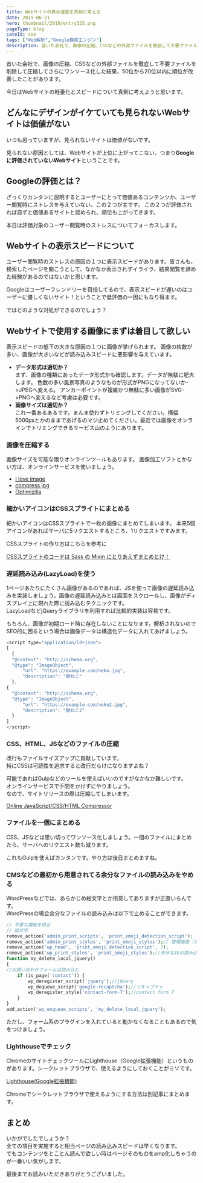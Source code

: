 ```yaml
---
title: Webサイトの表示速度を真剣に考える
date: 2019-06-21
hero: thumbnail/2019/entry325.png
pageType: blog
cateId: seo
tags: ["Web解析","Google検索エンジン"]
description: 昔いた会社で、画像の圧縮、CSSなどの外部ファイルを徹底して不要ファイルを削除して圧縮してさらにワンソース化した結果、50位から20位以内に順位が改善したことがあります。今日はWebサイトの軽量化とスピードについて真剣に考えようと思います。
---
```

昔いた会社で、画像の圧縮、CSSなどの外部ファイルを徹底して不要ファイルを削除して圧縮してさらにワンソース化した結果、50位から20位以内に順位が改善したことがあります。

今日はWebサイトの軽量化とスピードについて真剣に考えようと思います。

## どんなにデザインがイケていても見られないWebサイトは価値がない
いつも思っていますが、見られないサイトは価値がないです。

見られない原因としては、Webサイトが上位に上がってこない、つまり**Googleに評価されていないWebサイト**ということです。

## Googleの評価とは？
ざっくりカンタンに説明するとユーザーにとって価値あるコンテンツか、ユーザー閲覧時にストレスを与えていない、この２つが主です。
この２つが評価されれば自ずと価値あるサイトと認められ、順位も上がってきます。

本日は評価対象のユーザー閲覧時のストレスについてフォーカスします。

## Webサイトの表示スピードについて
ユーザー閲覧時のストレスの原因の１つに表示スピードがあります。皆さんも、検索したページを開こうとして、なかなか表示されずイライラ、結果閲覧を諦めた経験があるのではないかと思います。

Googleはユーザーフレンドリーを目指してるので、表示スピードが遅いのはユーザーに優しくないサイト！ということで低評価の一因にもなり得ます。

ではどのような対処ができるのでしょう？

## Webサイトで使用する画像にまずは着目して欲しい
表示スピードの低下の大きな原因の１つに画像が挙げられます。
画像の枚数が多い、画像が大きいなどが読み込みスピードに悪影響を与えています。

* **データ形式は適切か？**<br>まず、画像の種類にあったデータ形式かも確認します。データが無駄に肥大します。
色数の多い風景写真のようなものが形式がPNGになってないか->JPEGへ変える。
アンカーポイントが複雑かつ無駄に多い画像がSVG->PNGへ変えるなど考慮は必要です。
* **画像サイズは適切か？**<br>これ一番あるあるです。まんま使わずトリミングしてください。横幅5000pxとかのままであげるのマジ止めてください。最近では画像をオンラインでトリミングできるサービス山のようにあります。

### 画像を圧縮する
画像サイズを可能な限りオンラインツールもあります。
画像加工ソフトとかない方は、オンラインサービスを使いましょう。

* [I love image](https://www.iloveimg.com/ja/compress-image)
* [compress jpg](https://compressjpeg.com/ja/)
* [Optimizilla](https://imagecompressor.com/ja/)

### 細かいアイコンはCSSスプライトにまとめる
細かいアイコンはCSSスプライトで一枚の画像にまとめてしまいます。
本来5個アイコンがあればサーバに5リクエストするところ、1リクエストですみます。

CSSスプライトの作り方はこちらを参考に

[CSSスプライトのコードは Sass の Mixin にとりあえずまとめとけ！](https://ginneko-atelier.com/blogs/entory291)
### 遅延読み込み(LazyLoad)を使う
1ページあたりにたくさん画像があるのであれば、JSを使って画像の遅延読み込みを実装しましょう。画像の遅延読み込みとは画面をスクロールし、画像がディスプレイ上に現れた際に読み込むテクニックです。<br>
LazyLoadなどjQueryライブラリを利用すれば比較的実装は容易です。

もちろん、画像が初期ロード時に存在しないことになります。解析されないのでSEO的に困るという場合は画像データは構造化データに入れてあげましょう。

```js
<script type="application/ld+json">
[
  {
  "@context": "http://schema.org",
  "@type": "ImageObject",
      "url": "https://example.com/neko.jpg",
      "description": "銀ねこ"
  },
{
  "@context": "http://schema.org",
  "@type": "ImageObject",
      "url": "https://example.com/neko2.jpg",
      "description": "銀ねこ2"
  }
]
</script>

```
### CSS、HTML、JSなどのファイルの圧縮
改行もファイルサイズアップに貢献しています。<br>
特にCSSは可読性を追求すると改行だらけになりますよね？<br>

可能であればGulpなどのツールを使えばいいのですがなかなか難しいです。<br>
オンラインサービスで手間をかけずにやりましょう。<br>
なので、サイトリリースの際は圧縮してしまいます。

[Online JavaScript/CSS/HTML Compressor](http://refresh-sf.com/)

### ファイルを一個にまとめる
CSS、JSなどは思い切ってワンソース化しましょう。一個のファイルにまとめたら、サーバへのリクエスト数も減ります。

これもGulpを使えばカンタンです。やり方は後日まとめますね。

### CMSなどの最初から用意されてる余分なファイルの読み込みをやめる
WordPressなどでは、あらかじめ絵文字とか用意してありますが正直いらんです。<br>
WordPressの場合余分なファイルの読み込みは以下で止めることができます。

```php
// 不要な機能を停止
// 絵文字
remove_action('admin_print_scripts', 'print_emoji_detection_script');
remove_action('admin_print_styles', 'print_emoji_styles');// 管理画面（ダッシュボード）での絵文字
remove_action('wp_head', 'print_emoji_detection_script', 7);
remove_action('wp_print_styles', 'print_emoji_styles');//余分なJSの読み込みを読み込まない
function my_delete_local_jquery()
{
//お問い合わせフォームは読み込む
    if (is_page('contact')) {
        wp_deregister_script('jquery');//jQuery
        wp_dequeue_script('google-recaptcha');//リキャプチャ
        wp_deregister_style('contact-form-7');//contact form 7
    }
}
add_action('wp_enqueue_scripts', 'my_delete_local_jquery');
```

ただし、フォーム系のプラグインを入れていると動かなくなることもあるので気をつけましょう。

### Lighthouseでチェック
ChromeのサイトチェックツールにLighthouse（Google拡張機能）というものがあります。シークレットブラウザで、使えるようにしておくことがミソです。

[Lighthouse(Google拡張機能)](https://chrome.google.com/webstore/detail/lighthouse/blipmdconlkpinefehnmjammfjpmpbjk?hl=ja)

Chromeでシークレットブラウザで使えるようにする方法は別記事にまとめます。

## まとめ
いかがでしたでしょうか？<br>
全ての項目を実施すると相当ページの読み込みスピードは早くなります。<br>
でもコンテンツをとことん読んで欲しい時はページそのものをamp化しちゃうのが一番いい気がします。

最後までお読みいただきありがとうございました。
<prof></prof>

